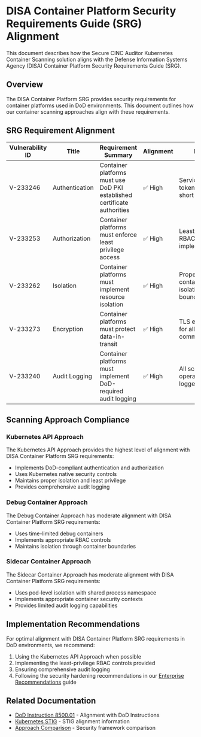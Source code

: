 # DISA Container Platform Security Requirements Guide (SRG) Alignment

This document describes how the Secure CINC Auditor Kubernetes Container Scanning solution aligns with the Defense Information Systems Agency (DISA) Container Platform Security Requirements Guide (SRG).

## Overview

The DISA Container Platform SRG provides security requirements for container platforms used in DoD environments. This document outlines how our container scanning approaches align with these requirements.

## SRG Requirement Alignment

| Vulnerability ID | Title | Requirement Summary | Alignment | Notes |
|------------------|-------|---------------------|-----------|-------|
| V-233246 | Authentication | Container platforms must use DoD PKI established certificate authorities | ✅ High | Service account tokens with short lifespans |
| V-233253 | Authorization | Container platforms must enforce least privilege access | ✅ High | Least-privilege RBAC implementation |
| V-233262 | Isolation | Container platforms must implement resource isolation | ✅ High | Proper container isolation and boundaries |
| V-233273 | Encryption | Container platforms must protect data-in-transit | ✅ High | TLS encryption for all communications |
| V-233240 | Audit Logging | Container platforms must implement DoD-required audit logging | ✅ High | All scanning operations are logged |

## Scanning Approach Compliance

### Kubernetes API Approach

The Kubernetes API Approach provides the highest level of alignment with DISA Container Platform SRG requirements:

- Implements DoD-compliant authentication and authorization
- Uses Kubernetes native security controls
- Maintains proper isolation and least privilege
- Provides comprehensive audit logging

### Debug Container Approach

The Debug Container Approach has moderate alignment with DISA Container Platform SRG requirements:

- Uses time-limited debug containers
- Implements appropriate RBAC controls
- Maintains isolation through container boundaries

### Sidecar Container Approach

The Sidecar Container Approach has moderate alignment with DISA Container Platform SRG requirements:

- Uses pod-level isolation with shared process namespace
- Implements appropriate container security contexts
- Provides limited audit logging capabilities

## Implementation Recommendations

For optimal alignment with DISA Container Platform SRG requirements in DoD environments, we recommend:

1. Using the Kubernetes API Approach when possible
2. Implementing the least-privilege RBAC controls provided
3. Ensuring comprehensive audit logging
4. Following the security hardening recommendations in our [Enterprise Recommendations](../../developer-guide/deployment/scenarios/enterprise.md) guide

## Related Documentation

- [DoD Instruction 8500.01](dod-8500-01.md) - Alignment with DoD Instructions
- [Kubernetes STIG](kubernetes-stig.md) - STIG alignment information
- [Approach Comparison](approach-comparison.md) - Security framework comparison